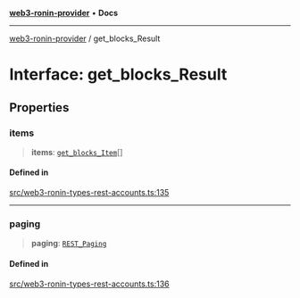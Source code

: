 [**web3-ronin-provider**](../README.md) • **Docs**

***

[web3-ronin-provider](../globals.md) / get\_blocks\_Result

# Interface: get\_blocks\_Result

## Properties

### items

> **items**: [`get_blocks_Item`](get_blocks_Item.md)[]

#### Defined in

[src/web3-ronin-types-rest-accounts.ts:135](https://github.com/chuacw/web3-ronin-provider/blob/8f8ec8edfaa82f0741161cc9ab238177f2999ade/src/web3-ronin-types-rest-accounts.ts#L135)

***

### paging

> **paging**: [`REST_Paging`](REST_Paging.md)

#### Defined in

[src/web3-ronin-types-rest-accounts.ts:136](https://github.com/chuacw/web3-ronin-provider/blob/8f8ec8edfaa82f0741161cc9ab238177f2999ade/src/web3-ronin-types-rest-accounts.ts#L136)
